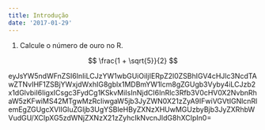 ```yaml
---
title: Introdução
date: '2017-01-29'
---
```













<script src="https://cdn.datacamp.com/datacamp-light-latest.min.js"></script>




<script src="https://cdn.datacamp.com/datacamp-light-latest.min.js"></script>



1. Calcule o número de ouro no R.

$$
\frac{1 + \sqrt{5}}{2}
$$

<div data-datacamp-exercise data-height="300" data-encoded="true">eyJsYW5ndWFnZSI6InIiLCJzYW1wbGUiOiIjIERpZ2l0ZSBhIGV4cHJlc3NcdTAwZTNvIHF1ZSBjYWxjdWxhIG8gblx1MDBmYW1lcm8gZGUgb3Vyby4iLCJzb2x1dGlvbiI6IigxICsgc3FydCg1KSkvMiIsInNjdCI6InRlc3Rfb3V0cHV0X2NvbnRhaW5zKFwiMS42MTgwMzRcIiwgaW5jb3JyZWN0X21zZyA9IFwiVGVtIGNlcnRlemEgZGUgcXVlIGluZGljb3UgYSBleHByZXNzXHUwMGUzbyBjb3JyZXRhbWVudGU/XCIpXG5zdWNjZXNzX21zZyhcIkNvcnJldG8hXCIpIn0=</div>






